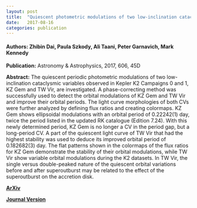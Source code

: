```yaml
---
layout: post
title:  "Quiescent photometric modulations of two low-inclination cataclysmic variables KZGem and TWVir"
date:   2017-08-16
categories: publication
---
```


#### **Authors:** Zhibin Dai, Paula Szkody, Ali Taani, Peter Garnavich, Mark Kennedy
**Publication:** Astronomy & Astrophysics, 2017, 606, 45D

**Abstract:**
The quiescent periodic photometric modulations of two low-inclination cataclysmic variables observed in Kepler K2 Campaigns 0 and 1, KZ Gem and TW Vir, are investigated. A phase-correcting method was successfully used to detect the orbital modulations of KZ Gem and TW Vir and improve their orbital periods. The light curve morphologies of both CVs were further analyzed by defining flux ratios and creating colormaps. KZ Gem shows ellipsoidal modulations with an orbital period of 0.22242(1) day, twice the period listed in the updated RK catalogue (Edition 7.24). With this newly determined period, KZ Gem is no longer a CV in the period gap, but a long-period CV. A part of the quiescent light curve of TW Vir that had the highest stability was used to deduce its improved orbital period of 0.182682(3) day. The flat patterns shown in the colormaps of the flux ratios for KZ Gem demonstrate the stability of their orbital modulations, while TW Vir show variable orbital modulations during the K2 datasets. In TW Vir, the single versus double-peaked nature of the quiescent orbital variations before and after superoutburst may be related to the effect of the superoutburst on the accretion disk.

**[ArXiv](https://arxiv.org/abs/1708.04948)**

**[Journal Version](https://www.aanda.org/articles/aa/abs/2017/10/aa31310-17/aa31310-17.html)**
